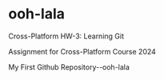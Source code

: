 # ooh-lala

Cross-Platform HW-3: Learning Git

Assignment for Cross-Platform Course 2024

My First Github Repository--ooh-lala

